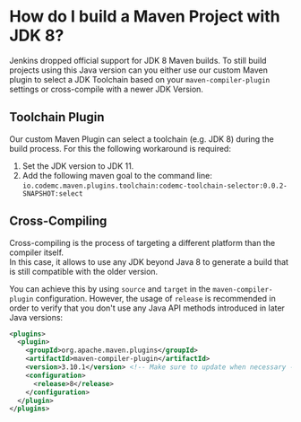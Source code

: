# How do I build a Maven Project with JDK 8?

Jenkins dropped official support for JDK 8 Maven builds. To still build projects using this Java version can you either use our custom Maven plugin to select a JDK Toolchain based on your `maven-compiler-plugin` settings or cross-compile with a newer JDK Version.

## Toolchain Plugin

Our custom Maven Plugin can select a toolchain (e.g. JDK 8) during the build process. For this the following workaround is required:

1.  Set the JDK version to JDK 11.
2.  Add the following maven goal to the command line:  
    `io.codemc.maven.plugins.toolchain:codemc-toolchain-selector:0.0.2-SNAPSHOT:select`

## Cross-Compiling

Cross-compiling is the process of targeting a different platform than the compiler itself.  
In this case, it allows to use any JDK beyond Java 8 to generate a build that is still compatible with the older version.

You can achieve this by using `source` and `target` in the `maven-compiler-plugin` configuration. However, the usage of `release` is recommended in order to verify that you don't use any Java API methods introduced in later Java versions:  

```xml
<plugins>
  <plugin>
    <groupId>org.apache.maven.plugins</groupId>
    <artifactId>maven-compiler-plugin</artifactId>
    <version>3.10.1</version> <!-- Make sure to update when necessary -->
    <configuration>
      <release>8</release>
    </configuration>
  </plugin>
</plugins>
```
